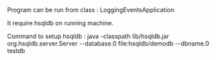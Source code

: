 Program can be run from class : LoggingEventsApplication

It require hsqldb on running machine.

Command to setup hsqldb :
java -classpath lib/hsqldb.jar org.hsqldb.server.Server --database.0 file:hsqldb/demodb --dbname.0 testdb
